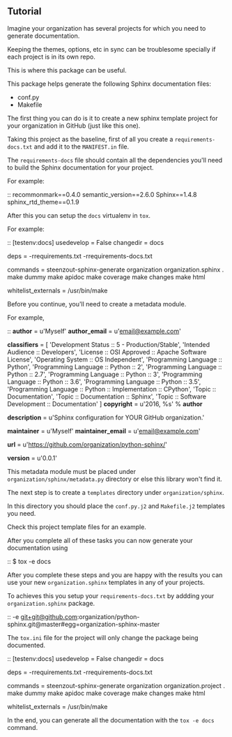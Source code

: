Tutorial
--------

Imagine your organization has several projects for which
you need to generate documentation.

Keeping the themes, options, etc in sync can be troublesome specially
if each project is in its own repo.

This is where this package can be useful.

This package helps generate the following Sphinx documentation files:
- conf.py
- Makefile

The first thing you can do is it to create a new
sphinx template project for your organization in GitHub
(just like this one).

Taking this project as the baseline,
first of all you create a `requirements-docs.txt` and
add it to the `MANIFEST.in` file.

The `requirements-docs` file should contain all the dependencies
you'll need to build the Sphinx documentation for your project.

For example:

::
   recommonmark==0.4.0
   semantic_version==2.6.0
   Sphinx==1.4.8
   sphinx_rtd_theme==0.1.9


After this you can setup the `docs` virtualenv in `tox`.

For example:

::
   [testenv:docs]
   usedevelop = False
   changedir = docs

   deps =
       -rrequirements.txt
       -rrequirements-docs.txt

   commands =
       steenzout-sphinx-generate organization organization.sphinx .
       make dummy
       make apidoc
       make coverage
       make changes
       make html

   whitelist_externals =
       /usr/bin/make


Before you continue,
you'll need to create a metadata module.

For example,

::
   __author__ = u'Myself'
   __author_email__ = u'email@example.com'

   __classifiers__ = [
       'Development Status :: 5 - Production/Stable',
       'Intended Audience :: Developers',
       'License :: OSI Approved :: Apache Software License',
       'Operating System :: OS Independent',
       'Programming Language :: Python',
       'Programming Language :: Python :: 2',
       'Programming Language :: Python :: 2.7',
       'Programming Language :: Python :: 3',
       'Programming Language :: Python :: 3.6',
       'Programming Language :: Python :: 3.5',
       'Programming Language :: Python :: Implementation :: CPython',
       'Topic :: Documentation',
       'Topic :: Documentation :: Sphinx',
       'Topic :: Software Development :: Documentation'
   ]
   __copyright__ = u'2016, %s' % __author__

   __description__ = u'Sphinx configuration for YOUR GitHub organization.'

   __maintainer__ = u'Myself'
   __maintainer_email__ = u'email@example.com'

   __url__ = u'https://github.com/organization/python-sphinx/'

   __version__ = u'0.0.1'

This metadata module must be placed
under `organization/sphinx/metadata.py` directory or
else this library won't find it.

The next step is to create a `templates` directory under `organization/sphinx`.

In this directory you should place the `conf.py.j2` and `Makefile.j2` templates you need.

Check this project template files for an example.

After you complete all of these tasks you can now generate your documentation using

::
   $ tox -e docs

After you complete these steps and you are happy with the results
you can use your new `organization.sphinx` templates in any of your projects.

To achieves this you setup your `requirements-docs.txt`
by addding your `organization.sphinx` package.

::
   -e git+git@github.com:organization/python-sphinx.git@master#egg=organization-sphinx-master

The `tox.ini` file for the project will only change the package being documented.

::
   [testenv:docs]
   usedevelop = False
   changedir = docs

   deps =
       -rrequirements.txt
       -rrequirements-docs.txt

   commands =
       steenzout-sphinx-generate organization organization.project .
       make dummy
       make apidoc
       make coverage
       make changes
       make html

   whitelist_externals =
       /usr/bin/make

In the end, you can generate all the documentation
with the `tox -e docs` command.

